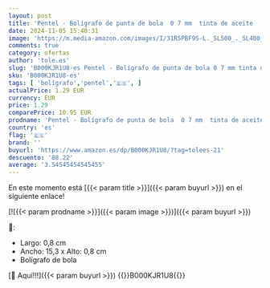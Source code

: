 ```yaml
---
layout: post
title: 'Pentel - Bolígrafo de punta de bola  0 7 mm  tinta de aceite   color negro  1 unidad'
date: 2024-11-05 15:40:31
image: 'https://m.media-amazon.com/images/I/31R5PBF9S-L._SL500_._SL400_.jpg'
comments: true
category: ofertas
author: 'tole.es'
slug: 'B000KJR1U8-es Pentel - Bolígrafo de punta de bola 0 7 mm tinta de aceite...'
sku: 'B000KJR1U8-es'
tags: [ 'bolígrafo','pentel','🇪🇸', ]
actualPrice: 1.29 EUR
currency: EUR
price: 1.29
comparePrice: 10.95 EUR
prodname: 'Pentel - Bolígrafo de punta de bola  0 7 mm  tinta de aceite   color negro  1 unidad'
country: 'es'
flag: '🇪🇸'
brand: ''
buyurl: 'https://www.amazon.es/dp/B000KJR1U8/?tag=tolees-21'
descuento: '88.22'
average: '3.54545454545455'
---
```


En este momento está [{{< param title >}}]({{< param buyurl >}}) en el siguiente enlace!

[![{{< param prodname >}}]({{< param image >}})]({{< param buyurl >}})

🔎:

- Largo: 0,8 cm
- Ancho: 15,3 x Alto: 0,8 cm
- Bolígrafo de bola

[🛒 Aquí!!!]({{< param buyurl >}})
{{<world>}}B000KJR1U8{{</world>}}
